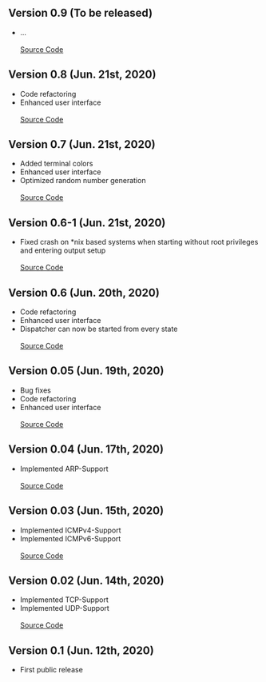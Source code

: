 ##  Version 0.9 (To be released)
- ...\
\
[Source Code](https://github.com/r-richter/hyenae-ng/releases/tag/v0.9)

##  Version 0.8 (Jun. 21st, 2020)
- Code refactoring
- Enhanced user interface\
\
[Source Code](https://github.com/r-richter/hyenae-ng/releases/tag/v0.8)

##  Version 0.7 (Jun. 21st, 2020)
- Added terminal colors
- Enhanced user interface
- Optimized random number generation\
\
[Source Code](https://github.com/r-richter/hyenae-ng/releases/tag/v0.7)

##  Version 0.6-1 (Jun. 21st, 2020)
- Fixed crash on *nix based systems when starting without root privileges and entering output setup\
\
[Source Code](https://github.com/r-richter/hyenae-ng/releases/tag/v0.6-1)

##  Version 0.6 (Jun. 20th, 2020)
- Code refactoring
- Enhanced user interface
- Dispatcher can now be started from every state\
\
[Source Code](https://github.com/r-richter/hyenae-ng/releases/tag/v0.6)

## Version 0.05 (Jun. 19th, 2020)
- Bug fixes
- Code refactoring
- Enhanced user interface\
\
[Source Code](https://github.com/r-richter/hyenae-ng/releases/tag/v0.5)

## Version 0.04 (Jun. 17th, 2020)
- Implemented ARP-Support\
\
[Source Code](https://github.com/r-richter/hyenae-ng/releases/tag/v0.4)

## Version 0.03 (Jun. 15th, 2020)
- Implemented ICMPv4-Support
- Implemented ICMPv6-Support\
\
[Source Code](https://github.com/r-richter/hyenae-ng/releases/tag/v0.3)

## Version 0.02 (Jun. 14th, 2020)
- Implemented TCP-Support
- Implemented UDP-Support\
\
[Source Code](https://github.com/r-richter/hyenae-ng/releases/tag/v0.2)

##  Version 0.1 (Jun. 12th, 2020)
- First public release
